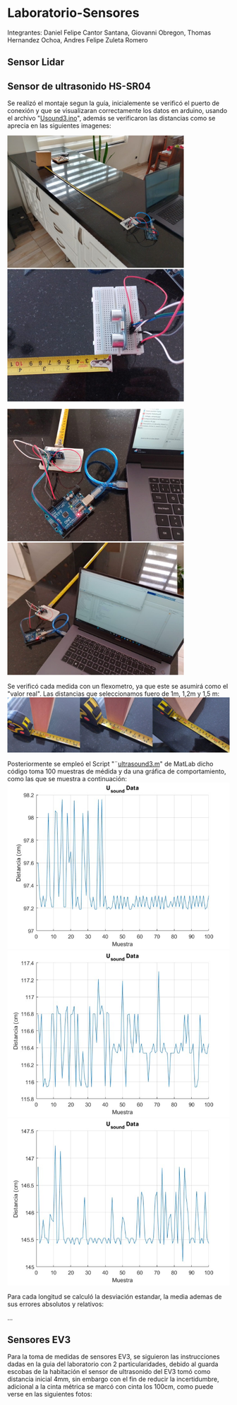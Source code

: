 # Laboratorio-Sensores

Integrantes: Daniel Felipe Cantor Santana, Giovanni Obregon, Thomas Hernandez Ochoa, Andres Felipe Zuleta Romero


## Sensor Lidar
    


## Sensor de ultrasonido HS-SR04

Se realizó el montaje segun la guía,  inicialemente se verificó el puerto de conexión y que se visualizaran correctamente los datos en arduino, usando el archivo "[Usound3.ino](https://github.com/FRM-2024-1S-Grupo-2/Laboratorio-Sensores/blob/main/Códigos/usound3.ino)", además se verificaron las distancias como se aprecia en las siguientes imagenes:

<img src="https://github.com/FRM-2024-1S-Grupo-2/Laboratorio-Sensores/blob/main/Imagenes/Montaje.jpg" alt="Montaje" width="400"> <img src="https://github.com/FRM-2024-1S-Grupo-2/Laboratorio-Sensores/blob/main/Imagenes/Sensor.jpg" alt="Sensor" width="400"> 

<img src="https://github.com/FRM-2024-1S-Grupo-2/Laboratorio-Sensores/blob/main/Imagenes/conexión.jpg" alt="Conexión" width="400"> <img src="https://github.com/FRM-2024-1S-Grupo-2/Laboratorio-Sensores/blob/main/Imagenes/verificacion.jpg" alt="Verificación" width="400">

Se verificó cada medida con un flexometro, ya que este se asumirá como el "valor real". Las distancias que seleccionamos fuero de 1m, 1,2m y 1,5 m:
![image](https://github.com/FRM-2024-1S-Grupo-2/Laboratorio-Sensores/blob/main/Imagenes/Medidas.jpg)



Posteriormente se empleó el Script "¨[ultrasound3.m](https://github.com/FRM-2024-1S-Grupo-2/Laboratorio-Sensores/blob/main/Códigos/ultrasound3.m)" de MatLab dicho código toma 100 muestras de médida y da una gráfica de comportamiento, como las que se muestra a continuación: 
![image](https://github.com/FRM-2024-1S-Grupo-2/Laboratorio-Sensores/blob/main/Imagenes/Grafica_1m.jpg)
![image](https://github.com/FRM-2024-1S-Grupo-2/Laboratorio-Sensores/blob/main/Imagenes/Grafica_1,2m.jpg)
![image](https://github.com/FRM-2024-1S-Grupo-2/Laboratorio-Sensores/blob/main/Imagenes/Grafica_1,5m.jpg)

Para cada longitud se calculó la desviación estandar, la media ademas de sus errores absolutos y relativos:

...


## Sensores EV3
Para la toma de medidas de sensores EV3, se siguieron las instrucciones dadas en la guia del laboratorio con 2 particularidades, debido al guarda escobas de la habitación el sensor de ultrasonido del EV3 tomó como distancia inicial 4mm, sin embargo con el fin de reducir la incertidumbre, adicional a la cinta métrica se marcó con cinta los 100cm, como puede verse en las siguientes fotos:


